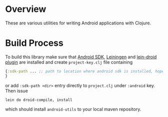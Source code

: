 Overview
========
These are various utilities for writing Android applications with Clojure.

Build Process
=============
To build this library make sure that [Android SDK](http://developer.android.com/sdk/index.html),
[Leiningen](http://leiningen.org) and [lein-droid plugin](https://github.com/clojure-android/lein-droid)
are installed and create `project-key.clj` file containing

```clojure
{:sdk-path ... ;; path to location where android sdk is installed, hopefully should be the same as SDK_HOME environment variable
}
```

or add `:sdk-path <dir>` entry directly to `project.clj` under `:android` key.
Then issue

```shell
lein do droid-compile, install
```

which should install `android-utils` to your local maven repository.

